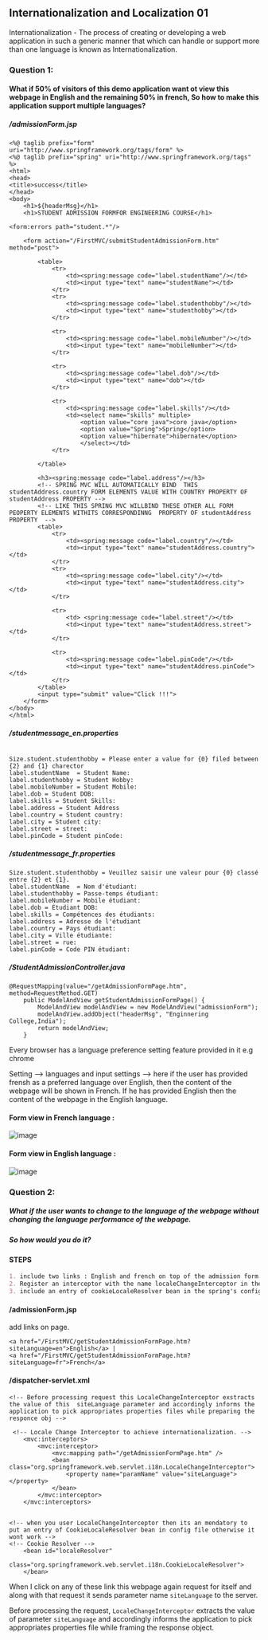 ## Internationalization and Localization 01

Internationalization - The process of creating or developing a web application in such a generic manner that which can handle or support more than one language is known as Internationalization.

### Question 1: 

#### What if 50% of visitors of this demo application want ot view this webpage in English and the remaining 50% in french, So how to make this application support multiple languages?

##### /admissionForm.jsp

```
<%@ taglib prefix="form" uri="http://www.springframework.org/tags/form" %>
<%@ taglib prefix="spring" uri="http://www.springframework.org/tags" %>
<html>
<head>
<title>success</title>
</head>
<body>
	<h1>${headerMsg}</h1>
	<h1>STUDENT ADMISSION FORMFOR ENGINEERING COURSE</h1>

<form:errors path="student.*"/>

	<form action="/FirstMVC/submitStudentAdmissionForm.htm" method="post">

		<table>
			<tr>
				<td><spring:message code="label.studentName"/></td>
				<td><input type="text" name="studentName"></td>
			</tr>
			<tr>
				<td><spring:message code="label.studenthobby"/></td>
				<td><input type="text" name="studenthobby"></td>
			</tr>
			
			<tr>
				<td><spring:message code="label.mobileNumber"/></td>
				<td><input type="text" name="mobileNumber"></td>
			</tr>
			
			<tr>
				<td><spring:message code="label.dob"/></td>
				<td><input type="text" name="dob"></td>
			</tr>
			
			<tr>
				<td><spring:message code="label.skills"/></td>
				<td><select name="skills" multiple>
					<option value="core java">core java</option>
					<option value="Spring">Spring</option>
					<option value="hibernate">hibernate</option>
					</select></td>
			</tr>
			
		</table>
		
		<h3><spring:message code="label.address"/></h3>
		<!-- SPRING MVC WILL AUTOMATICALLY BIND  THIS studentAddress.country FORM ELEMENTS VALUE WITH COUNTRY PROPERTY OF studentAddress PROPERTY -->
		<!-- LIKE THIS SPRING MVC WILLBIND THESE OTHER ALL FORM PEOPERTY ELEMENTS WITHITS CORRESPONDINNG  PROPERTY OF studentAddress PROPERTY  -->
		<table>
			<tr>
				<td><spring:message code="label.country"/></td>
				<td><input type="text" name="studentAddress.country"></td>
			</tr>
			<tr>
				<td><spring:message code="label.city"/></td>
				<td><input type="text" name="studentAddress.city"></td>
			</tr>
			
			<tr>
				<td> <spring:message code="label.street"/></td>
				<td><input type="text" name="studentAddress.street"></td>
			</tr>
			
			<tr>
				<td><spring:message code="label.pinCode"/></td>
				<td><input type="text" name="studentAddress.pinCode"></td>
			</tr>	
		</table>
		<input type="submit" value="Click !!!">
	</form>
</body>
</html>

```


##### /studentmessage_en.properties

```

Size.student.studenthobby = Please enter a value for {0} filed between {2} and {1} charector
label.studentName  = Student Name:
label.studenthobby = Student Hobby:
label.mobileNumber = Student Mobile:
label.dob = Student DOB:
label.skills = Student Skills:
label.address = Student Address
label.country = Student country:
label.city = Student city:
label.street = street:
label.pinCode = Student pinCode:

```


##### /studentmessage_fr.properties

```
Size.student.studenthobby = Veuillez saisir une valeur pour {0} classé entre {2} et {1}.
label.studentName  = Nom d'étudiant:
label.studenthobby = Passe-temps étudiant:
label.mobileNumber = Mobile étudiant:
label.dob = Étudiant DOB:
label.skills = Compétences des étudiants:
label.address = Adresse de l'étudiant
label.country = Pays étudiant:
label.city = Ville étudiante:
label.street = rue:
label.pinCode = Code PIN étudiant:

```

##### /StudentAdmissionController.java

```
@RequestMapping(value="/getAdmissionFormPage.htm", method=RequestMethod.GET)
	public ModelAndView getStudentAdmissionFormPage() {
		ModelAndView modelAndView = new ModelAndView("admissionForm");
		modelAndView.addObject("headerMsg", "Enginnering College,India");
		return modelAndView;
	}
```

Every browser has a language preference setting feature provided in it e.g chrome 

Setting --> languages and input settings --> here if the user has provided frensh as a preferred language over English,
then the content of the webpage will be shown in French.
If he has provided English then the content of the webpage in the English language.

#### Form view in French language : 

![image](https://user-images.githubusercontent.com/35020560/56094795-088cff00-5ef4-11e9-9454-fa2439759e22.png)


#### Form view in English language : 

![image](https://user-images.githubusercontent.com/35020560/56094830-5ace2000-5ef4-11e9-94a9-29a9529b880e.png)

### Question 2:

#####  What if the user wants to change to the language of the webpage without changing the language performance of the webpage.
##### So how would you do it?

#### STEPS

```markdown
1. include two links : English and french on top of the admission form.
2. Register an interceptor with the name localeChangeInterceptor in the Spring configuration file.
3. include an entry of cookieLocaleResolver bean in the spring's configuration file.

```

#### /admissionForm.jsp

add links on page.
```
<a href="/FirstMVC/getStudentAdmissionFormPage.htm?siteLanguage=en">English</a> |
<a href="/FirstMVC/getStudentAdmissionFormPage.htm?siteLanguage=fr">French</a>
```

#### /dispatcher-servlet.xml
```
<!-- Before processing request this LocaleChangeInterceptor exstracts the value of this  siteLanguage parameter and accordingly informs the application to pick appropriates properties files while preparing the responce obj -->
	
 <!-- Locale Change Interceptor to achieve internationalization. -->
    <mvc:interceptors>
        <mvc:interceptor>
            <mvc:mapping path="/getAdmissionFormPage.htm" />
            <bean class="org.springframework.web.servlet.i18n.LocaleChangeInterceptor">
                <property name="paramName" value="siteLanguage"></property>
            </bean>
        </mvc:interceptor>
    </mvc:interceptors>
    
    
<!-- when you user LocaleChangeInterceptor then its an mendatory to put an entry of CookieLocaleResolver bean in config file otherwise it wont work -->
<!-- Cookie Resolver -->
    <bean id="localeResolver"
        class="org.springframework.web.servlet.i18n.CookieLocaleResolver">
    </bean>
```

When I click on any of these link this webpage again request for itself and along with that request it sends parameter name `siteLanguage` to the server.

Before processing the request, `LocaleChangeInterceptor` extracts the value of  parameter `siteLanguage`
and accordingly informs the application to pick appropriates properties file while framing the response object.
